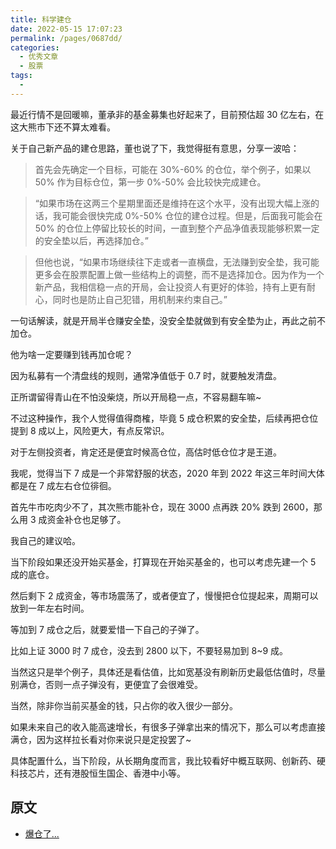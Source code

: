 ```yaml
---
title: 科学建仓
date: 2022-05-15 17:07:23
permalink: /pages/0687dd/
categories:
  - 优秀文章
  - 股票
tags:
  -
---
```


最近行情不是回暖嘛，董承非的基金募集也好起来了，目前预估超 30 亿左右，在这大熊市下还不算太难看。

关于自己新产品的建仓思路，董也说了下，我觉得挺有意思，分享一波哈：

> 首先会先确定一个目标，可能在 30%-60% 的仓位，举个例子，如果以 50% 作为目标仓位，第一步 0%-50% 会比较快完成建仓。

> “如果市场在这两三个星期里面还是维持在这个水平，没有出现大幅上涨的话，我可能会很快完成 0%-50% 仓位的建仓过程。但是，后面我可能会在 50% 的仓位上停留比较长的时间，一直到整个产品净值表现能够积累一定的安全垫以后，再选择加仓。”

> 但他也说，“如果市场继续往下走或者一直横盘，无法赚到安全垫，我可能更多会在股票配置上做一些结构上的调整，而不是选择加仓。因为作为一个新产品，我相信稳一点的开局，会让投资人有更好的体验，持有上更有耐心，同时也是防止自己犯错，用机制来约束自己。”

一句话解读，就是开局半仓赚安全垫，没安全垫就做到有安全垫为止，再此之前不加仓。

他为啥一定要赚到钱再加仓呢？

因为私募有一个清盘线的规则，通常净值低于 0.7 时，就要触发清盘。

正所谓留得青山在不怕没柴烧，所以开局稳一点，不容易翻车嘛~

不过这种操作，我个人觉得值得商榷，毕竟 5 成仓积累的安全垫，后续再把仓位提到 8 成以上，风险更大，有点反常识。

对于左侧投资者，肯定还是便宜时候高仓位，高估时低仓位才是王道。

我呢，觉得当下 7 成是一个非常舒服的状态，2020 年到 2022 年这三年时间大体都是在 7 成左右仓位徘徊。

首先牛市吃肉少不了，其次熊市能补仓，现在 3000 点再跌 20% 跌到 2600，那么用 3 成资金补仓也足够了。

我自己的建议哈。

当下阶段如果还没开始买基金，打算现在开始买基金的，也可以考虑先建一个 5 成的底仓。

然后剩下 2 成资金，等市场震荡了，或者便宜了，慢慢把仓位提起来，周期可以放到一年左右时间。

等加到 7 成仓之后，就要爱惜一下自己的子弹了。

比如上证 3000 时 7 成仓，没去到 2800 以下，不要轻易加到 8~9 成。

当然这只是举个例子，具体还是看估值，比如宽基没有刷新历史最低估值时，尽量别满仓，否则一点子弹没有，更便宜了会很难受。

当然，除非你当前买基金的钱，只占你的收入很少一部分。

如果未来自己的收入能高速增长，有很多子弹拿出来的情况下，那么可以考虑直接满仓，因为这样拉长看对你来说只是定投罢了~

具体配置什么，当下阶段，从长期角度而言，我比较看好中概互联网、创新药、硬科技芯片，还有港股恒生国企、香港中小等。

## 原文

- [爆仓了...](https://mp.weixin.qq.com/s/T40RCWOoKMn6aE4RiEbo1w)
